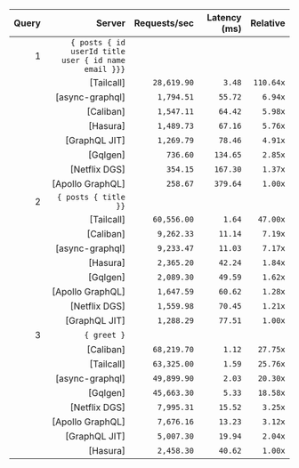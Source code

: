<!-- PERFORMANCE_RESULTS_START -->

| Query | Server | Requests/sec | Latency (ms) | Relative |
|-------:|--------:|--------------:|--------------:|---------:|
| 1 | `{ posts { id userId title user { id name email }}}` |
|| [Tailcall] | `28,619.90` | `3.48` | `110.64x` |
|| [async-graphql] | `1,794.51` | `55.72` | `6.94x` |
|| [Caliban] | `1,547.11` | `64.42` | `5.98x` |
|| [Hasura] | `1,489.73` | `67.16` | `5.76x` |
|| [GraphQL JIT] | `1,269.79` | `78.46` | `4.91x` |
|| [Gqlgen] | `736.60` | `134.65` | `2.85x` |
|| [Netflix DGS] | `354.15` | `167.30` | `1.37x` |
|| [Apollo GraphQL] | `258.67` | `379.64` | `1.00x` |
| 2 | `{ posts { title }}` |
|| [Tailcall] | `60,556.00` | `1.64` | `47.00x` |
|| [Caliban] | `9,262.33` | `11.14` | `7.19x` |
|| [async-graphql] | `9,233.47` | `11.03` | `7.17x` |
|| [Hasura] | `2,365.20` | `42.24` | `1.84x` |
|| [Gqlgen] | `2,089.30` | `49.59` | `1.62x` |
|| [Apollo GraphQL] | `1,647.59` | `60.62` | `1.28x` |
|| [Netflix DGS] | `1,559.98` | `70.45` | `1.21x` |
|| [GraphQL JIT] | `1,288.29` | `77.51` | `1.00x` |
| 3 | `{ greet }` |
|| [Caliban] | `68,219.70` | `1.12` | `27.75x` |
|| [Tailcall] | `63,325.00` | `1.59` | `25.76x` |
|| [async-graphql] | `49,899.90` | `2.03` | `20.30x` |
|| [Gqlgen] | `45,663.30` | `5.33` | `18.58x` |
|| [Netflix DGS] | `7,995.31` | `15.52` | `3.25x` |
|| [Apollo GraphQL] | `7,676.16` | `13.23` | `3.12x` |
|| [GraphQL JIT] | `5,007.30` | `19.94` | `2.04x` |
|| [Hasura] | `2,458.30` | `40.62` | `1.00x` |

<!-- PERFORMANCE_RESULTS_END -->
